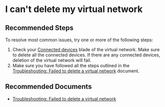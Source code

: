 <properties
    pageTitle="I can't delete my virtual network"
    description="I can't delete my virtual network"
    service="microsoft.network"
    resource="virtualnetworks"
    authors="anavin"
    ms.author="anavin"
    displayOrder="18"
    selfHelpType="resource"
    supportTopicIds=""
    resourceTags=""
    productPesIds=""
    cloudEnvironments="MoonCake"
	articleId="18de840c-4736-4218-b07a-65d1120a8815"
/>

# I can't delete my virtual network

## **Recommended Steps**

To resolve most common issues, try one or more of the following steps:

1. Check your [Connected devices](data-blade:Microsoft_Azure_Network.ConnectionInfoBlade) blade of the virtual network. Make sure to delete all the connected devices. If there are any connected devices, deletion of the virtual network will fail.
2. Make sure you have followed all the steps outlined in the [Troubleshooting: Failed to delete a virtual network](https://docs.azure.cn/virtual-network/virtual-network-troubleshoot-cannot-delete-vnet#troubleshooting-guidance) document.

## **Recommended Documents**

* [Troubleshooting: Failed to delete a virtual network](https://docs.azure.cn/virtual-network/virtual-network-troubleshoot-cannot-delete-vnet)
